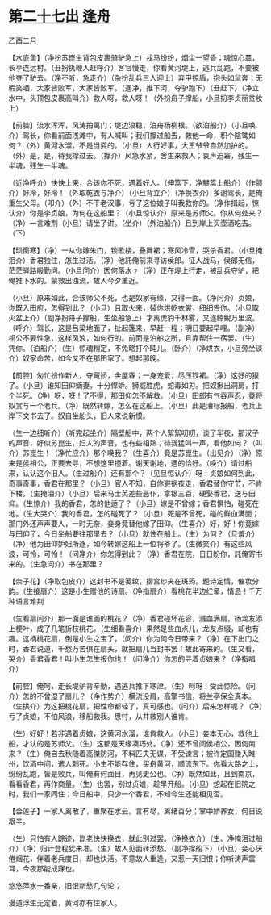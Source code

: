 # [第二十七出 逢舟](http://www.sbkk88.com/mingzhu/gudaicn/taohuashan/200682.html)

乙酉二月

【水底鱼】（净扮苏崑生背包皮裹骑驴急上）戎马纷纷，烟尘一望昏；魂惊心震，长亭连远村。（丑扮执鞭人赶呼介）客官慢走，你看黄河堤上，逃兵乱跑，不要被他夺了驴去。（净不听，急走介）（杂扮乱兵三人迎上）弃甲掠盾，抱头如鼠奔；无暇笑哂，大家皆败军，大家皆败军。（遇净，推下河，夺驴跑下）（丑赶下）（净立水中，头顶包皮裹高叫介）救人呀，救人呀！（外扮舟子撑船，小旦扮李贞丽贫妆上）

【前腔】流水浑浑，风涛拍禹门；堤边浪稳，泊舟杨柳根。（欲泊船介）（小旦唤介）驾长，你看前面浅滩中，有人喊叫；我们撑过船去，救他一命，积个陰骘如何？（外）黄河水溜，不是当耍的。（小旦）人行好事，大王爷爷自然加护的。（外）是，是，待我撑过去。（撑介）风急水紧，舍生来救人；哀声迫窘，残生一半魂，残生一半魂。

（近净呼介）快快上来，合该你不死，遇着好人。（伸篙下，净攀篙上船介）（作颤介）好冷，好冷！（外取乾衣与净介）（小旦背立介）（净换衣介）多谢驾长，是俺重生父母。（叩介）（外）不干老汉事，亏了这位娘子叫我救你的。（净作揖起，惊认介）你是李贞娘，为何在这船里？（小旦惊认介）原来是苏师父。你从何处来？（净）一言难荆（小旦）请坐了讲。（坐介）（外泊船介）且到岸上买壶酒吃去。（下）

【琐窗寒】（净）一从你嫁朱门，锁歌楼，叠舞裙；寒风冷雪，哭杀香君。（小旦掩泪介）香君独住，怎生过活。（净）他託俺前来寻访侯郎。征人战马，侯郎无信，茫茫驿路殷勤问。（小旦问介）因何落水﹖（净）正在堤上行走，被乱兵夺驴，把俺推下水的。蒙救出浊流，故人今夕重近。

（小旦）原来如此，合该师父不死，也是奴家有缘，又得一面。（净问介）贞娘，你既入田府，怎得到此？（小旦）且取火来，替你烘乾衣裳，细细告你。（小旦取火盆上介）（副净扮舟子撑船，生坐船急上）才离虎豹千林雾，又逐鲸鲵万里波。（呼介）驾长，这是吕梁地面了，扯起篷来，早赶一程；明日要起早哩。（副净）相公不要性急，这样风浪，如何行的。前面是泊船之所，且靠帮住一宿罢。（生）凭你。（泊船介）（生）惊魂稍定，不免略打个盹儿。（卧介）（净烘衣，小旦旁坐谈介）奴家命苦，如今又不在那田家了。想起那晚。

【前腔】匆忙扮作新人，夺藏娇，金屋春；一身宠爱，尽压钗裙。（净）这好的狠了。（小旦）谁知田仰嫡妻，十分悍妒。狮威胜虎，蛇毒如刃。把奴揪出洞房，打个半死。（净）呀，呀！了不得，那田仰怎不解救。（小旦）田郎有气吞声忍，竟将奴赏与一个老兵。（净）既然转嫁，怎么在这船上。（小旦）此是漕标报船，老兵上岸下文书去了。奴自坐船头，旧人来说新恨。

（生一边细听介）（听完起坐介）隔壁船中，两个人絮絮叨叨，谈了半夜，那汉子的声音，好似苏崑生，妇人的声音，也有些相熟；待我猛叫一声，看他如何？（叫介）苏崑生！（净忙应介）那个唤我？（生喜介）竟是苏崑生。（出见介）（净）原来是侯相公，正要去寻，不想这里撞着。谢天谢地，遇的恰好。（唤介）请过船来，认认这个旧人。（生过船介）还有那个？（见旦惊认介）呀！贞娘如何到此，奇事奇事，香君在那里？（小旦）官人不知，自你避祸夜走，香君替你守节，不肯下楼。（生掩泪介）（小旦）后来马士英差些恶仆，拿银三百，硬娶香君，送与田仰。（生惊介）我的香君，怎的他适了？（小旦）嫁是不曾嫁；香君惧怕，碰死在地。（生大哭介）我的香君，怎的碰死了？（小旦）死是不曾死，碰的鲜血满面；那门外还声声要人，一时无奈，妾身竟替他嫁了田仰。（生喜介）好，好！你竟嫁与田仰了，今日坐船要往那里去？（小旦）就住在船上。（生）为何？（旦羞介）（净）他为田仰妒妇所逐，如今转嫁这船上一位将爷了。（生微笑介）有这些风波，可怜，可怜！（问净介）你怎得到此？（净）香君在院，日日盼你，託俺寄书来的。（生急问介）书在那里？

【奈子花】（净取包皮介）这封书不是笺纹，摺宫纱夹在斑筠。题诗定情，催妆分韵。（生接扇介）这是小生赠他的诗扇。（净指扇介）看桃花半边红晕，情恳！千万种语言难荆

（生看扇问介）那一面是谁画的桃花？（净）香君碰坏花容，溅血满扇，杨龙友添上梗叶，成了几笔折枝桃花。（生细看喜介）果然是些血点儿，龙友点缀，却也有趣。这柄桃花扇，倒是小生之宝了。（问介）你为何今日带来？（净）在下出门之时，香君说道，千愁万苦俱在扇头，就把扇儿当封书罢！故此寄来的。（生又看，哭介）香君香君！叫小生怎生报你也！（问净介）你怎的寻着贞娘来？（净指唱介）

【前腔】俺呵，走长堤驴背辛勤，遇逃兵推下寒津。（生）呵呀！受此惊险。（问介）怎的不曾湿了扇儿？（净作势介）横流没肩，高擎书信，将兰亭保全真本。（生拱介）为这把桃花扇，把性命都轻了，真可感也。（问介）后来怎样呢？（净）亏了贞娘，不怕风浪，移船救我。思忖，从井救别人谁肯。

（生）好好！若非遇着贞娘，这黄河水溜，谁肯救人。（小旦）妾本无心，救他上船，才认的是苏师父。（生）这都是天缘凑巧处。（净）还不曾问侯相公，因何南来？（生）俺自去秋随着高傑防河，不料匹夫无谋，不受谏言；被许定国赚入睢州，饮酒中间，遣人刺死。小生不能存住，买舟黄河，顺流东下。你看大路之上，纷纷乱跑，皆是败兵，叫俺有何面目，再见史公也。（净）既然如此，且到南京，看看香君，再作商量。（生）也罢，别过贞娘，趁早开船。（小旦）想起在旧院之时，我们一家同住；今日船中，只少一个香君，不知今生还能相见否。

【金莲子】一家人离散了，重聚在水云。言有尽，离绪百分；掌中娇养女，何日说艰辛。

（生）只怕有人踪迹，崑老快快换衣，就此别过罢。（净换衣介）（生、净掩泪过船介）（净）归计登程犹未准。（生）故人见面转添愁。（副净撑船下）（小旦）妾心厌倦烟花，伴着老兵度日，却也快活。不意故人重逢，又惹一天旧恨；你听涛声震耳，今夜那能成寐也。

悠悠萍水一番亲，旧恨新愁几句论；

漫道浮生无定着，黄河亦有住家人。

